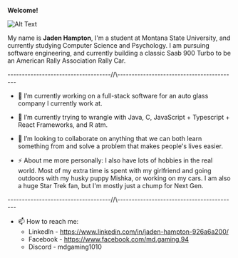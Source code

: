 __Welcome!__


![Alt Text](https://i.pinimg.com/originals/2f/09/72/2f09725e96897112eb248feae582ecaa.gif)


My name is __Jaden Hampton__, I'm a student at Montana State University, and currently studying Computer Science and Psychology. I am pursuing software engineering, and currently building a classic Saab 900 Turbo to be an American Rally Association Rally Car.

------------------------------------//\\------------------------------------------


- 🔭 I’m currently working on a full-stack software for an auto glass company I currently work at.
- 🌱 I’m currently trying to wrangle with Java, C, JavaScript + Typescript + React Frameworks, and R atm.
- 👯 I’m looking to collaborate on anything that we can both learn something from and solve a problem that makes people's lives easier.

- ⚡ About me more personally: I also have lots of hobbies in the real world. Most of my extra time is spent with my girlfriend and going outdoors with my husky puppy Mishka, or working on my cars. I am also a huge Star Trek fan, but I'm mostly just a chump for Next Gen.

 
------------------------------------//\\------------------------------------------

 - 📫 How to reach me:
     * LinkedIn - https://www.linkedin.com/in/jaden-hampton-926a6a200/
     * Facebook - https://www.facebook.com/md.gaming.94
     * Discord - mdgaming1010

  


